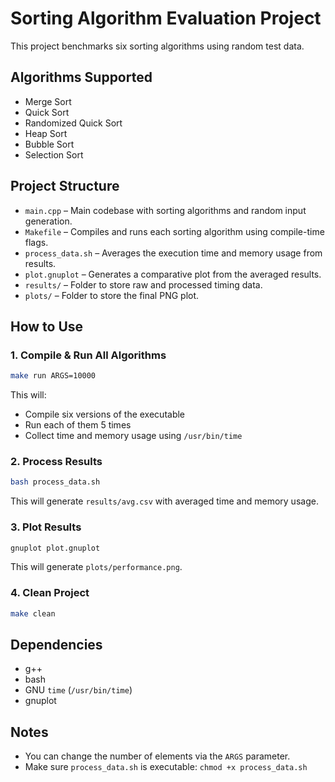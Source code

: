 # Sorting Algorithm Evaluation Project

This project benchmarks six sorting algorithms using random test data.

## Algorithms Supported
- Merge Sort
- Quick Sort
- Randomized Quick Sort
- Heap Sort
- Bubble Sort
- Selection Sort

## Project Structure
- `main.cpp` – Main codebase with sorting algorithms and random input generation.
- `Makefile` – Compiles and runs each sorting algorithm using compile-time flags.
- `process_data.sh` – Averages the execution time and memory usage from results.
- `plot.gnuplot` – Generates a comparative plot from the averaged results.
- `results/` – Folder to store raw and processed timing data.
- `plots/` – Folder to store the final PNG plot.

## How to Use

### 1. Compile & Run All Algorithms
```bash
make run ARGS=10000
```
This will:
- Compile six versions of the executable
- Run each of them 5 times
- Collect time and memory usage using `/usr/bin/time`

### 2. Process Results
```bash
bash process_data.sh
```
This will generate `results/avg.csv` with averaged time and memory usage.

### 3. Plot Results
```bash
gnuplot plot.gnuplot
```
This will generate `plots/performance.png`.

### 4. Clean Project
```bash
make clean
```

## Dependencies
- g++
- bash
- GNU `time` (`/usr/bin/time`)
- gnuplot

## Notes
- You can change the number of elements via the `ARGS` parameter.
- Make sure `process_data.sh` is executable: `chmod +x process_data.sh`
